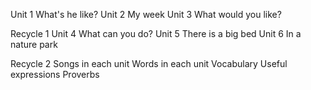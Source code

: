 Unit 1 What's he like?
Unit 2 My week
Unit 3 What would you like?

Recycle 1
Unit 4 What can you do?
Unit 5 There is a big bed
Unit 6 In a nature park

Recycle 2
Songs in each unit
Words in each unit
Vocabulary
Useful expressions
Proverbs